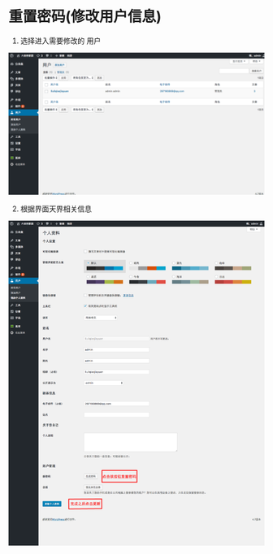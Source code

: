 # 重置密码(修改用户信息)

1. 选择进入需要修改的 用户

![1](images/repassword/repass-1.png)

2. 根据界面天界相关信息

![2](images/repassword/repass-2.png)
